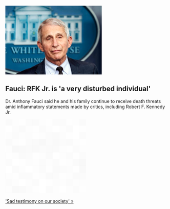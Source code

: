 
![Fauci: RFK Jr. is 'a very disturbed individual'](./20211221235851.png)
## Fauci: RFK Jr. is 'a very disturbed individual'

Dr. Anthony Fauci said he and his family continue to receive death threats amid inflammatory statements made by critics, including Robert F. Kennedy Jr.

![pic](../square_bg.png)

['Sad testimony on our society' »](https://www.yahoo.com/news/fauci-rfk-jr-fox-news-trump-death-threats-disturbed-194310637.html)
